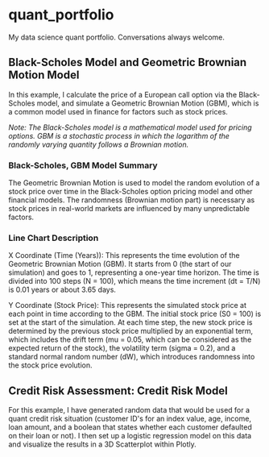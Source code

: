 # quant_portfolio
My data science quant portfolio.  Conversations always welcome.

## Black-Scholes Model and Geometric Brownian Motion Model
In this example, I calculate the price of a European call option via the Black-Scholes model, and simulate a Geometric Brownian Motion (GBM), which is a common model used in finance for factors such as stock prices.

_Note: The Black-Scholes model is a mathematical model used for pricing options. GBM is a stochastic process in which the logarithm of the randomly varying quantity follows a Brownian motion._

### Black-Scholes, GBM Model Summary
The Geometric Brownian Motion is used to model the random evolution of a stock price over time in the Black-Scholes option pricing model and other financial models. The randomness (Brownian motion part) is necessary as stock prices in real-world markets are influenced by many unpredictable factors.

### Line Chart Description
X Coordinate (Time (Years)): This represents the time evolution of the Geometric Brownian Motion (GBM). It starts from 0 (the start of our simulation) and goes to 1, representing a one-year time horizon. The time is divided into 100 steps (N = 100), which means the time increment (dt = T/N) is 0.01 years or about 3.65 days.

Y Coordinate (Stock Price): This represents the simulated stock price at each point in time according to the GBM. The initial stock price (S0 = 100) is set at the start of the simulation. At each time step, the new stock price is determined by the previous stock price multiplied by an exponential term, which includes the drift term (mu = 0.05, which can be considered as the expected return of the stock), the volatility term (sigma = 0.2), and a standard normal random number (dW), which introduces randomness into the stock price evolution.

## Credit Risk Assessment: Credit Risk Model
For this example, I have generated random data that would be used for a quant credit risk situation (customer ID's for an index value, age, income, loan amount, and a boolean that states whether each customer defaulted on their loan or not).  I then set up a logistic regression model on this data and visualize the results in a 3D Scatterplot within Plotly.





